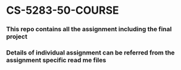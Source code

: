 # CS-5283-50-COURSE

### This repo contains all the assignment including the final project 
### Details of individual assignment can be referred from the assignment specific read me files 